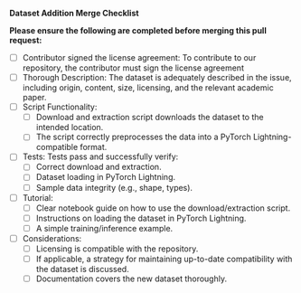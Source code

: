 **Dataset Addition Merge Checklist**

**Please ensure the following are completed before merging this pull request:**

- [ ] Contributor signed the license agreement: To contribute to our repository, the contributor must sign the license agreement
- [ ] Thorough Description: The dataset is adequately described in the issue, including origin, content, size, licensing, and the relevant academic paper.
- [ ] Script Functionality:
  - [ ]  Download and extraction script downloads the dataset to the intended location.
  - [ ] The script correctly preprocesses the data into a PyTorch Lightning-compatible format.
- [ ] Tests: Tests pass and successfully verify:
  - [ ] Correct download and extraction.
  - [ ] Dataset loading in PyTorch Lightning.
  - [ ] Sample data integrity (e.g., shape, types).
- [ ] Tutorial:
  - [ ] Clear notebook guide on how to use the download/extraction script.
  - [ ] Instructions on loading the dataset in PyTorch Lightning.
  - [ ] A simple training/inference example.
- [ ] Considerations:
  - [ ] Licensing is compatible with the repository.
  - [ ] If applicable, a strategy for maintaining up-to-date compatibility with the dataset is discussed.
  - [ ] Documentation covers the new dataset thoroughly.

